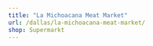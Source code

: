 ```yaml
---
title: "La Michoacana Meat Market"
url: /dallas/la-michoacana-meat-market/
shop: Supermarkt
---
```

